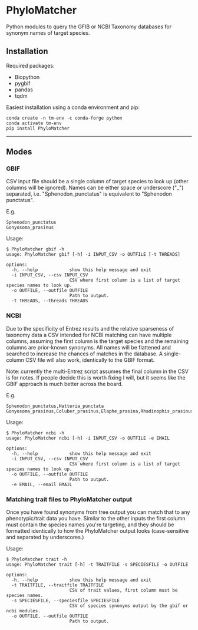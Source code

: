 # PhyloMatcher

Python modules to query the GFIB or NCBI Taxonomy databases for synonym names of target species.

## Installation

Required packages:

- Biopython
- pygbif
- pandas
- tqdm

Easiest installation using a conda environment and pip:

```{bash}
conda create -n tm-env -c conda-forge python
conda activate tm-env
pip install PhyloMatcher
```

---

## Modes

### GBIF

CSV input file should be a single column of target species to look up (other columns will be ignored). Names can be either space or underscore ("_") separated, i.e. "Sphenodon_punctatus" is equivalent to "Sphenodon punctatus". 

E.g.
```
Sphenodon_punctatus
Gonyosoma_prasinus
```

Usage:

```{bash}
$ PhyloMatcher gbif -h
usage: PhyloMatcher gbif [-h] -i INPUT_CSV -o OUTFILE [-t THREADS]

options:
  -h, --help            show this help message and exit
  -i INPUT_CSV, --csv INPUT_CSV
                        CSV where first column is a list of target species names to look up.
  -o OUTFILE, --outfile OUTFILE
                        Path to output.
  -t THREADS, --threads THREADS
```

### NCBI

Due to the specificity of Entrez results and the relative sparseness of taxonomy data a CSV intended for NCBI matching can have multiple columns, assuming the first column is the target species and the remaining columns are prior-known synonyms. All names will be flattened and searched to increase the chances of matches in the database. A single-column CSV file will also work, identically to the GBIF format.

Note: currently the multi-Entrez script assumes the final column in the CSV is for notes. If people decide this is worth fixing I will, but it seems like the GBIF approach is much better across the board.

E.g.

```{text}
Sphenodon_punctatus,Hatteria_punctata
Gonyosoma_prasinus,Coluber_prasinus,Elaphe_prasina,Rhadinophis_prasinus,Rhadinophis_prasina
```

Usage:

```{bash}
$ PhyloMatcher ncbi -h
usage: PhyloMatcher ncbi [-h] -i INPUT_CSV -o OUTFILE -e EMAIL

options:
  -h, --help            show this help message and exit
  -i INPUT_CSV, --csv INPUT_CSV
                        CSV where first column is a list of target species names to look up.
  -o OUTFILE, --outfile OUTFILE
                        Path to output.
  -e EMAIL, --email EMAIL
```

### Matching trait files to PhyloMatcher output

Once you have found synonyms from tree output you can match that to any phenotypic/trait data you have. Similar to the other inputs the first column must contain the species names you're targeting, and they should be formatted identically to how the PhyloMatcher output looks (case-sensitive and separated by underscores.)

Usage:

```{bash}
$ PhyloMatcher trait -h
usage: PhyloMatcher trait [-h] -t TRAITFILE -s SPECIESFILE -o OUTFILE

options:
  -h, --help            show this help message and exit
  -t TRAITFILE, --traitfile TRAITFILE
                        CSV of trait values, first column must be species names.
  -s SPECIESFILE, --speciesfile SPECIESFILE
                        CSV of species synonyms output by the gbif or ncbi modules.
  -o OUTFILE, --outfile OUTFILE
                        Path to output.
```